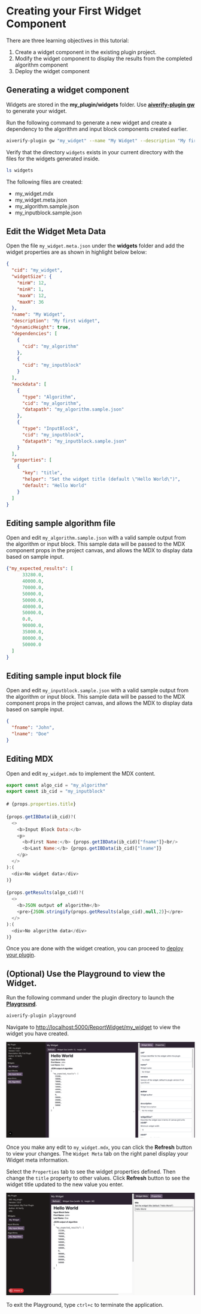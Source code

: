 # Creating your First Widget Component

There are three learning objectives in this tutorial:

1. Create a widget component in the existing plugin project.
2. Modify the widget component to display the results from the completed algorithm component
3. Deploy the widget component

## Generating a widget component

Widgets are stored in the **my_plugin/widgets** folder. Use [**aiverify-plugin gw**](../plugins/Plugin_Tool.md#generate-widget-alias-gw) to generate your widget.

Run the following command to generate a new widget and create a dependency to the algorithm and input block components created earlier.

```bash
aiverify-plugin gw "my_widget" --name "My Widget" --description "My first widget" --dep "Algorithm,my_algorithm" --dep "InputBlock,my_inputblock" --minW 12 --dynamicHeight

```

Verify that the directory ```widgets``` exists in your current directory with the files for the widgets generated inside.

```bash
ls widgets
```

The following files are created:

- my_widget.mdx
- my_widget.meta.json
- my_algorithm.sample.json
- my_inputblock.sample.json

## Edit the Widget Meta Data

Open the file `my_widget.meta.json` under the **widgets** folder and add the widget properties are as shown in highlight below below:

```JSON title="my_widget.meta.json" linenums="1" hl_lines="32-38"
{
  "cid": "my_widget",
  "widgetSize": {
    "minW": 12,
    "minH": 1,
    "maxW": 12,
    "maxH": 36
  },
  "name": "My Widget",
  "description": "My first widget",
  "dynamicHeight": true,
  "dependencies": [
    {
      "cid": "my_algorithm"
    },
    {
      "cid": "my_inputblock"
    }
  ],
  "mockdata": [
    {
      "type": "Algorithm",
      "cid": "my_algorithm",
      "datapath": "my_algorithm.sample.json"
    },
    {
      "type": "InputBlock",
      "cid": "my_inputblock",
      "datapath": "my_inputblock.sample.json"
    }
  ],
  "properties": [
    {
      "key": "title",
      "helper": "Set the widget title (default \"Hello World\")",
      "default": "Hello World"
    }
  ]
}
```

## Editing sample algorithm file

Open and edit `my_algorithm.sample.json` with a valid sample output from the algorithm or input block. This sample data will be passed to the MDX component props in the project canvas, and allows the MDX to display data based on sample input.

```JSON title="my_algorithm.sample.json"
{"my_expected_results": [
      33280.0,
      40000.0,
      70000.0,
      50000.0,
      50000.0,
      40000.0,
      50000.0,
      0.0,
      90000.0,
      35000.0,
      80000.0,
      50000.0
  ]    
}
```

## Editing sample input block file

Open and edit `my_inputblock.sample.json` with a valid sample output from the algorithm or input block. This sample data will be passed to the MDX component props in the project canvas, and allows the MDX to display data based on sample input.

```JSON title="my_inputblock.sample.json"
{
  "fname": "John",
  "lname": "Doe"
}
```

## Editing MDX

Open and edit `my_widget.mdx` to implement the MDX content.

```Javascript title="my_widget.mdx"
export const algo_cid = "my_algorithm"
export const ib_cid = "my_inputblock"

# {props.properties.title}

{props.getIBData(ib_cid)?(
  <>
    <b>Input Block Data:</b>
    <p>
      <b>First Name:</b> {props.getIBData(ib_cid)["fname"]}<br/>
      <b>Last Name:</b> {props.getIBData(ib_cid)["lname"]}
    </p>
  </>
):(
  <div>No widget data</div>
)}

{props.getResults(algo_cid)?(
  <>
    <b>JSON output of algorithm</b>
    <pre>{JSON.stringify(props.getResults(algo_cid),null,2)}</pre>
  </>
):(
  <div>No algorithm data</div>
)}
```

Once you are done with the widget creation, you can proceed to [deploy your plugin](./deploy_your_plugin.md).

## (Optional) Use the **Playground** to view the Widget.

Run the following command under the plugin directory to launch the [**Playground**](../plugins/widget/Playground.md).

```sh
aiverify-plugin playground
```

Navigate to [http://localhost:5000/ReportWidget/my_widget](http://localhost:5000/ReportWidget/my_widget) to view the widget you have created.

![Playground - Widget](../images/playground_widget.png)

Once you make any edit to `my_widget.mdx`, you can click the **Refresh** button to view your changes. The `Widget Meta` tab on the right panel display your Widget meta information.

Select the `Properties` tab to see the widget properties defined. Then change the `title` property to other values. Click **Refresh** button to see the widget title updated to the new value you enter.

![Playground - Widget Properties](../images/playground_widget_2.png)

To exit the Playground, type `ctrl+c` to terminate the application.
